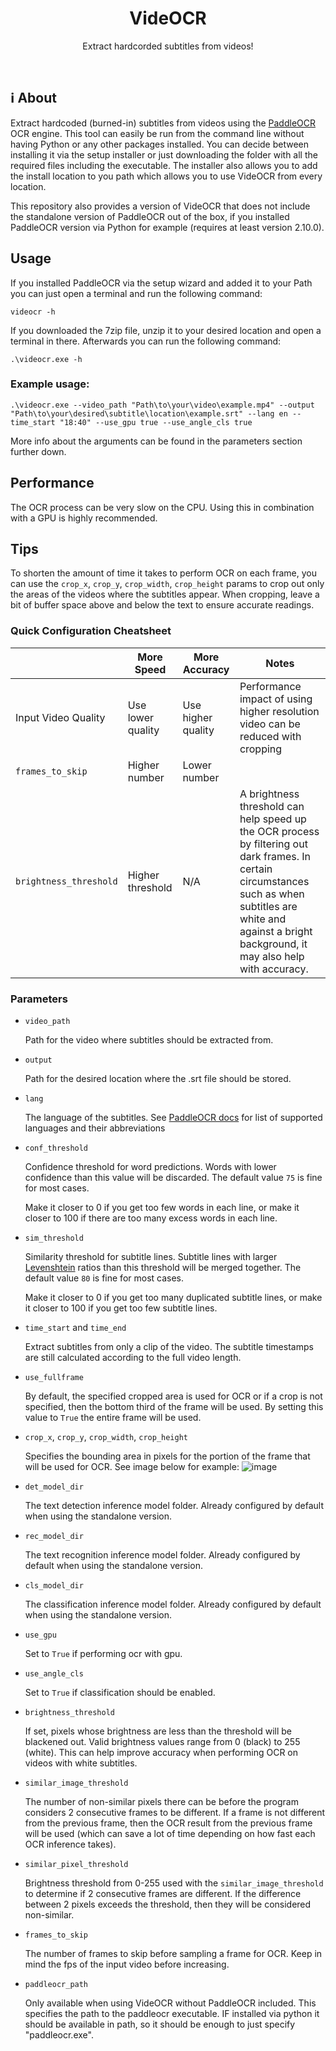 <p align="center">
  <h1 align="center">VideOCR</h1>
  <p align="center">
    Extract hardcorded subtitles from videos!
    <br />
  </p>
</p>

<br>

## ℹ About

Extract hardcoded (burned-in) subtitles from videos using the [PaddleOCR](https://github.com/PaddlePaddle/PaddleOCR) OCR engine. This tool can easily be run from the command line without having Python or any other packages installed.
You can decide between installing it via the setup installer or just downloading the folder with all the required files including the executable.
The installer also allows you to add the install location to you path which allows you to use VideOCR from every location.

This repository also provides a version of VideOCR that does not include the standalone version of PaddleOCR out of the box, if you installed PaddleOCR version via Python for example (requires at least version 2.10.0).

## Usage  
  
If you installed PaddleOCR via the setup wizard and added it to your Path you can just open a terminal and run the following command:  
  
```
videocr -h
```

If you downloaded the 7zip file, unzip it to your desired location and open a terminal in there. Afterwards you can run the following command:

```
.\videocr.exe -h
```

### Example usage:
```
.\videocr.exe --video_path "Path\to\your\video\example.mp4" --output "Path\to\your\desired\subtitle\location\example.srt" --lang en --time_start "18:40" --use_gpu true --use_angle_cls true
```
More info about the arguments can be found in the parameters section further down.

## Performance

The OCR process can be very slow on the CPU. Using this in combination with a GPU is highly recommended.

## Tips

To shorten the amount of time it takes to perform OCR on each frame, you can use the `crop_x`, `crop_y`, `crop_width`, `crop_height` params to crop out only the areas of the videos where the subtitles appear. When cropping, leave a bit of buffer space above and below the text to ensure accurate readings.

### Quick Configuration Cheatsheet

|| More Speed | More Accuracy | Notes
-|------------|---------------|--------
Input Video Quality       | Use lower quality           | Use higher quality  | Performance impact of using higher resolution video can be reduced with cropping
`frames_to_skip`          | Higher number               | Lower number        |
`brightness_threshold`    | Higher threshold            | N/A                 | A brightness threshold can help speed up the OCR process by filtering out dark frames. In certain circumstances such as when subtitles are white and against a bright background, it may also help with accuracy.


### Parameters

- `video_path`

  Path for the video where subtitles should be extracted from.

- `output`

  Path for the desired location where the .srt file should be stored.

- `lang`

  The language of the subtitles. See [PaddleOCR docs](https://github.com/PaddlePaddle/PaddleOCR/blob/release/2.10/docs/ppocr/blog/multi_languages.en.md#5-support-languages-and-abbreviations) for list of supported languages and their abbreviations

- `conf_threshold`

  Confidence threshold for word predictions. Words with lower confidence than this value will be discarded. The default value `75` is fine for most cases. 

  Make it closer to 0 if you get too few words in each line, or make it closer to 100 if there are too many excess words in each line.

- `sim_threshold`

  Similarity threshold for subtitle lines. Subtitle lines with larger [Levenshtein](https://en.wikipedia.org/wiki/Levenshtein_distance) ratios than this threshold will be merged together. The default value `80` is fine for most cases.

  Make it closer to 0 if you get too many duplicated subtitle lines, or make it closer to 100 if you get too few subtitle lines.

- `time_start` and `time_end`

  Extract subtitles from only a clip of the video. The subtitle timestamps are still calculated according to the full video length.

- `use_fullframe`

  By default, the specified cropped area is used for OCR or if a crop is not specified, then the bottom third of the frame will be used. By setting this value to `True` the entire frame will be used.

- `crop_x`, `crop_y`, `crop_width`, `crop_height`

  Specifies the bounding area in pixels for the portion of the frame that will be used for OCR. See image below for example:
  ![image](https://user-images.githubusercontent.com/8058852/226201081-f4ec9a23-4cc8-48d4-b15c-6ea2ac29ae93.png)

- `det_model_dir`

  The text detection inference model folder. Already configured by default when using the standalone version.

- `rec_model_dir`
  
  The text recognition inference model folder. Already configured by default when using the standalone version.

- `cls_model_dir`
  
  The classification inference model folder. Already configured by default when using the standalone version.

- `use_gpu`

  Set to `True` if performing ocr with gpu.

- `use_angle_cls`

  Set to `True` if classification should be enabled.

- `brightness_threshold`
  
  If set, pixels whose brightness are less than the threshold will be blackened out. Valid brightness values range from 0 (black) to 255 (white). This can help improve accuracy when performing OCR on videos with white subtitles.

- `similar_image_threshold`

  The number of non-similar pixels there can be before the program considers 2 consecutive frames to be different. If a frame is not different from the previous frame, then the OCR result from the previous frame will be used (which can save a lot of time depending on how fast each OCR inference takes).

- `similar_pixel_threshold`

  Brightness threshold from 0-255 used with the `similar_image_threshold` to determine if 2 consecutive frames are different. If the difference between 2 pixels exceeds the threshold, then they will be considered non-similar.

- `frames_to_skip`

  The number of frames to skip before sampling a frame for OCR. Keep in mind the fps of the input video before increasing.

- `paddleocr_path`

  Only available when using VideOCR without PaddleOCR included. This specifies the path to the paddleocr executable. IF installed via python it should be available in path, so it should be enough to just specify "paddleocr.exe".
  
  
